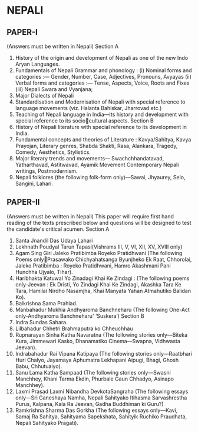 
# NEPALI 


## PAPER-I 
(Answers must be written in Nepali) 
Section A 
1. History of the origin and development of Nepali as one of the new Indo Aryan Languages. 
2. Fundamentals of Nepali Grammar and phonology : 
 (i) Nominal forms and categories :— 
 Gender, Number, Case, Adjectives, Pronouns, Avyayas 
 (ii) Verbal forms and categories :— 
 Tense, Aspects, Voice, Roots and Fixes 
 (iii) Nepali Swara and Vyanjana; 
3. Major Dialects of Nepali 
4. Standardisation and Modernisation of Nepali with special reference to language movements (viz. Halanta 
Bahiskar, Jharrovad etc.) 
5. Teaching of Nepali language in India—Its history and development with special reference to its socio￾cultural aspects. 
Section B 
1. History of Nepali literature with special reference to its development in India. 
2. Fundamental concepts and theories of Literature : 
 Kavya/Sahitya, Kavya Prayojan, Literary genres, Shabda Shakti, Rasa, Alankara, Tragedy, Comedy, 
Aesthetics, Stylistics. 
3. Major literary trends and movements— 
 Swachchhandatavad, Yatharthavad, Astitwavad, Ayamik Movement Contemporary Nepali writings, 
Postmodernism. 
4. Nepali folklores (the following folk-form only)—Sawai, Jhyaurey, Selo, Sangini, Lahari. 



## PAPER-II 
(Answers must be written in Nepali) 
This paper will require first hand reading of the texts prescribed below and questions will be designed to 
test the candidate's critical acumen. 
Section A 
1. Santa Jnandil Das Udaya Lahari 
2. Lekhnath Poudyal Tarun Tapasi(Vishrams III, V, VI, XII, XV, XVIII only) 
3. Agam Sing Giri Jaleko Pratibimba Royeko Pratidhwani (The following Poems only￾Prasawako Chichyahatsanga Byunjheko Ek Raat, Chhorolai, Jaleko 
Pratibimba : Royeko Pratidhwani, Hamro Akashmani Pani Hunchha 
Ujyalo, Tihar). 
4. Haribhakta Katuwal Yo Zinadagi Khai Ke Zindagi : (The following poems only-Jeevan : Ek 
Dristi, Yo Zindagi Khai Ke Zindagi, Akashka Tara Ke Tara, Hamilai 
Nirdho Nasamjha, Khai Manyata Yahan Atmahutiko Balidan Ko). 
5. Balkrishna Sama Prahlad. 
6. Manbahadur Mukhia Andhyaroma Banchneharu (The following One-Act only-Andhyaroma 
Banchneharu' ‘Suskera’) 
Section B
1. Indra Sundas Sahara. 
2. Lilbahadur Chhetri Brahmaputra ko Chheuchhau 
3. Rupnarayan Sinha Katha Navaratna (The following stories only—Biteka Kura, Jimmewari 
Kasko, Dhanamatiko Cinema—Swapna, Vidhwasta Jeevan). 
4. Indrabahadur Rai Vipana Katipaya (The following stories only—Raatbhari Huri Chalyo, 
Jayamaya Aphumatra Lekhapani Aipugi, Bhagi, Ghosh Babu, 
Chhutuaiyo). 
5. Sanu Lama Katha Sampaad (The following stories only—Swasni Manchhey, 
Khani Tarma Ekdin, Phurbale Gaun Chhadyo, Asinapo Manchhey). 
6. Laxmi Prasad Laxmi Nibandha DevkotaSangraha (The following essays only—Sri 
Ganeshaya Namha, Nepali Sahityako Itihasma Sarvashrestha Purus, 
Kalpana, Kala Ra Jeevan, Gadha Buddhiman ki Guru?) 
7. Ramkrishna Sharma Das Gorkha (The following essays only—Kavi, Samaj Ra Sahitya, 
Sahityama Sapekshata, Sahityik Ruchiko Praudhata, Nepali 
Sahityako Pragati). 

